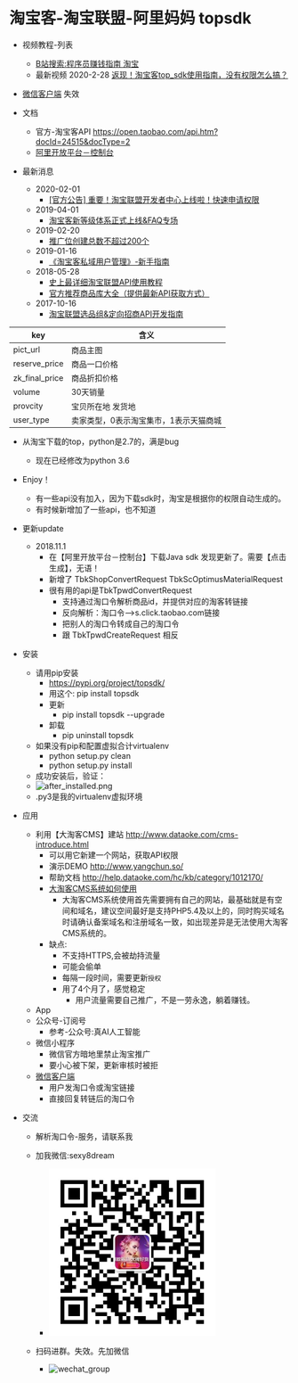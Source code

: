 # 淘宝客-淘宝联盟-阿里妈妈 topsdk


- 视频教程-列表
    - [B站搜索:程序员赚钱指南 淘宝](https://search.bilibili.com/video?keyword=%E7%A8%8B%E5%BA%8F%E5%91%98%E8%B5%9A%E9%92%B1%E6%8C%87%E5%8D%97%20%E6%B7%98%E5%AE%9D)
    - 最新视频 2020-2-28 [返现！淘宝客top_sdk使用指南，没有权限怎么搞？](https://www.bilibili.com/video/av92205510/)

- [微信客户端](./WeiXin) 失效


- 文档
    - 官方-淘宝客API https://open.taobao.com/api.htm?docId=24515&docType=2
    - [阿里开放平台－控制台](http://console.open.taobao.com/app/appList.htm#/app/manager)

- 最新消息
    - 2020-02-01
        - [[官方公告] 重要！淘宝联盟开发者中心上线啦！快速申请权限](https://open.alimama.com/#!/solution?id=12&url=33)
    - 2019-04-01
        - [淘宝客新等级体系正式上线&FAQ专场](https://tbk.bbs.taobao.com/detail.html?spm=a219t.7900221/1.1998910419.de4e1af6f0.6edb75a58McTjx&postId=9119458)
    - 2019-02-20
        - [推广位创建总数不超过200个](https://tbk.bbs.taobao.com/detail.html?spm=a219t.7900221/1.1998910419.39.6edb75a58McTjx&appId=45301&postId=9102740)
    - 2019-01-16
        - [《淘宝客私域用户管理》-新手指南](https://mo.m.taobao.com/pdum)
    - 2018-05-28
        - [史上最详细淘宝联盟API使用教程](https://tbk.bbs.taobao.com/detail.html?postId=8576944)
        - [官方推荐商品库大全（提供最新API获取方式）](https://tbk.bbs.taobao.com/detail.html?appId=45301&postId=8576096)
    - 2017-10-16
        - [淘宝联盟选品组&定向招商API开发指南](https://tbk.bbs.taobao.com/detail.html?spm=a219t.7900221/10.0.0.17d575a5L64RTj&appId=45301&postId=8113156)

| key | 含义 |
| ------ | ------ |
| pict_url | 商品主图 |
| reserve_price | 商品一口价格 |
| zk_final_price | 商品折扣价格 |
| volume | 30天销量 |
| provcity | 宝贝所在地  发货地 |
| user_type | 卖家类型，0表示淘宝集市，1表示天猫商城 |


- 从淘宝下载的top，python是2.7的，满是bug
    - 现在已经修改为python 3.6
- Enjoy！
    - 有一些api没有加入，因为下载sdk时，淘宝是根据你的权限自动生成的。
    - 有时候新增加了一些api，也不知道

- 更新update
    - 2018.11.1
        - 在【阿里开放平台－控制台】下载Java sdk 发现更新了。需要【点击生成】，无语！
        - 新增了 TbkShopConvertRequest TbkScOptimusMaterialRequest
        - 很有用的api是TbkTpwdConvertRequest
            - 支持通过淘口令解析商品id，并提供对应的淘客转链接
            - 反向解析：淘口令-->s.click.taobao.com链接
            - 把别人的淘口令转成自己的淘口令
            -  跟 TbkTpwdCreateRequest 相反

- 安装
    - 请用pip安装
        - https://pypi.org/project/topsdk/
        - 用这个: pip install topsdk
        - 更新
            - pip install topsdk --upgrade
        - 卸载
            - pip uninstall topsdk
    - 如果没有pip和配置虚拟合计virtualenv
        - python setup.py clean
        - python setup.py install
    - 成功安装后，验证：
    - ![after_installed.png](after_installed.png)
    - .py3是我的virtualenv虚拟环境


- 应用
    - 利用【大淘客CMS】建站 http://www.dataoke.com/cms-introduce.html
        - 可以用它新建一个网站，获取API权限
        - 演示DEMO http://www.yangchun.so/
        - 帮助文档 http://help.dataoke.com/hc/kb/category/1012170/
        - [大淘客CMS系统如何使用](http://help.dataoke.com/hc/kb/article/1128855/)
            - 大淘客CMS系统使用首先需要拥有自己的网站，最基础就是有空间和域名，建议空间最好是支持PHP5.4及以上的，同时购买域名时请确认备案域名和注册域名一致，如出现差异是无法使用大淘客CMS系统的。
        - 缺点:
            - 不支持HTTPS,会被劫持流量
            - 可能会偷单
            - 每隔一段时间，需要更新`授权`
            - 用了4个月了，感觉稳定
                - 用户流量需要自己推广，不是一劳永逸，躺着赚钱。
    - App
    - 公众号-订阅号
        - 参考-公众号:真AI人工智能
    - 微信小程序
        - 微信官方暗地里禁止淘宝推广
        - 要小心被下架，更新审核时被拒
    - [微信客户端](./WeiXin)
        - 用户发淘口令或淘宝链接
        - 直接回复转链后的淘口令

- 交流   
    - 解析淘口令-服务，请联系我
    - 加我微信:sexy8dream
        - <img src="wechat_account.jpg" width = "300" height = "300" alt="wechat_account"  />

    - 扫码进群。失效。先加微信
        - <img src="http://images7n.dark.net.cn/cps-union-tb-jd-pdd8.jpg" width = "300" height = "473" alt="wechat_group"  />


